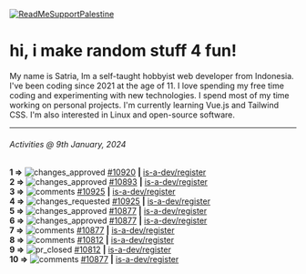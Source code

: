 [![ReadMeSupportPalestine](https://github.com/Safouene1/support-palestine-banner/blob/master/banner-support.svg)](https://github.com/Safouene1/support-palestine-banner)
# hi, i make random stuff 4 fun!

My name is Satria, Im a self-taught hobbyist web developer from Indonesia. I've been coding since 2021 at the age of 11. I love spending my free time coding and experimenting with new technologies. I spend most of my time working on personal projects. I'm currently learning Vue.js and Tailwind CSS. I'm also interested in Linux and open-source software.

---

<!--RECENT_ACTIVITY:last_update-->
###### Activities @ 9th January, 2024
<!--RECENT_ACTIVITY:last_update_end-->

<!--RECENT_ACTIVITY:start-->
**1 =>** ![changes_approved](https://cdn.jsdelivr.net/gh/Readme-Workflows/Readme-Icons@main/icons/octicons/ApprovedChanges.svg) [#10920](https://github.com/is-a-dev/register/pull/10920#pullrequestreview-1810964027) **|** [is-a-dev/register](https://github.com/is-a-dev/register)<br>
**2 =>** ![changes_approved](https://cdn.jsdelivr.net/gh/Readme-Workflows/Readme-Icons@main/icons/octicons/ApprovedChanges.svg) [#10893](https://github.com/is-a-dev/register/pull/10893#pullrequestreview-1810962771) **|** [is-a-dev/register](https://github.com/is-a-dev/register)<br>
**3 =>** ![comments](https://cdn.jsdelivr.net/gh/Readme-Workflows/Readme-Icons@main/icons/octicons/Comment.svg) [#10925](https://github.com/is-a-dev/register/pull/10925#discussion_r1445755482) **|** [is-a-dev/register](https://github.com/is-a-dev/register)<br>
**4 =>** ![changes_requested](https://cdn.jsdelivr.net/gh/Readme-Workflows/Readme-Icons@main/icons/octicons/RequestedChanges.svg) [#10925](https://github.com/is-a-dev/register/pull/10925#pullrequestreview-1810608306) **|** [is-a-dev/register](https://github.com/is-a-dev/register)<br>
**5 =>** ![changes_approved](https://cdn.jsdelivr.net/gh/Readme-Workflows/Readme-Icons@main/icons/octicons/ApprovedChanges.svg) [#10877](https://github.com/is-a-dev/register/pull/10877#pullrequestreview-1809246642) **|** [is-a-dev/register](https://github.com/is-a-dev/register)<br>
**6 =>** ![changes_approved](https://cdn.jsdelivr.net/gh/Readme-Workflows/Readme-Icons@main/icons/octicons/ApprovedChanges.svg) [#10877](https://github.com/is-a-dev/register/pull/10877#pullrequestreview-1809246642) **|** [is-a-dev/register](https://github.com/is-a-dev/register)<br>
**7 =>** ![comments](https://cdn.jsdelivr.net/gh/Readme-Workflows/Readme-Icons@main/icons/octicons/Comment.svg) [#10877](https://github.com/is-a-dev/register/pull/10877#discussion_r1444387343) **|** [is-a-dev/register](https://github.com/is-a-dev/register)<br>
**8 =>** ![comments](https://cdn.jsdelivr.net/gh/Readme-Workflows/Readme-Icons@main/icons/octicons/Comment.svg) [#10812](https://github.com/is-a-dev/register/pull/10812#issuecomment-1880659852) **|** [is-a-dev/register](https://github.com/is-a-dev/register)<br>
**9 =>** ![pr_closed](https://cdn.jsdelivr.net/gh/Readme-Workflows/Readme-Icons@main/icons/octicons/PullRequestClosed.svg) [#10812](https://github.com/is-a-dev/register/pull/10812) **|** [is-a-dev/register](https://github.com/is-a-dev/register)<br>
**10 =>** ![comments](https://cdn.jsdelivr.net/gh/Readme-Workflows/Readme-Icons@main/icons/octicons/Comment.svg) [#10877](https://github.com/is-a-dev/register/pull/10877#discussion_r1444345096) **|** [is-a-dev/register](https://github.com/is-a-dev/register)<br>
<!--RECENT_ACTIVITY:end-->
